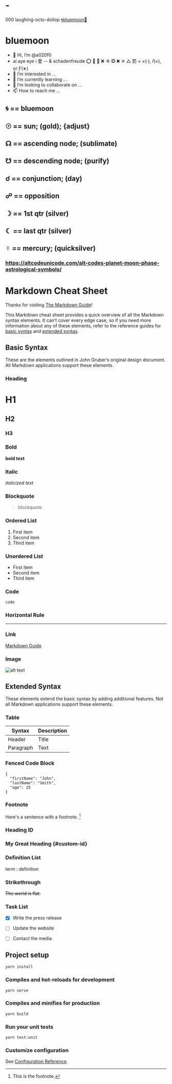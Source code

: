 # -
000 laughing-octo-dollop
[🌀bluemoon🙂](https://www.markdownguide.org/cheat-sheet/)
# bluemoon
- 👋 Hi, I’m @a020f0
- ai aye eye i 愛
-- & schadenfreude ⭕ 💢 🔴 ❌ ☆ ❎ ✖ ✕ △ 罰 × ×(⋅), 𝑓(×), or Ƒ(∗)
- 👀 I’m interested in ...
- 🌱 I’m currently learning ...
- 💞️ I’m looking to collaborate on ...
- 📫 How to reach me ...
## 🌀 == bluemoon
## ☉ == sun; (gold); {adjust}
## ☊ == ascending node; (sublimate)
## ☋ == descending node; (purify)
## ☌ == conjunction; (day)
## ☍ == opposition
## ☽ == 1st qtr (silver)
## ☾ == last qtr (silver)
## ☿ == mercury; (quicksilver)
### https://altcodeunicode.com/alt-codes-planet-moon-phase-astrological-symbols/


# Markdown Cheat Sheet

Thanks for visiting [The Markdown Guide](https://www.markdownguide.org)!

This Markdown cheat sheet provides a quick overview of all the Markdown syntax elements. It can’t cover every edge case, so if you need more information about any of these elements, refer to the reference guides for [basic syntax](https://www.markdownguide.org/basic-syntax) and [extended syntax](https://www.markdownguide.org/extended-syntax).

## Basic Syntax

These are the elements outlined in John Gruber’s original design document. All Markdown applications support these elements.

### Heading

# H1
## H2
### H3

### Bold

**bold text**

### Italic

*italicized text*

### Blockquote

> blockquote

### Ordered List

1. First item
2. Second item
3. Third item

### Unordered List

- First item
- Second item
- Third item

### Code

`code`

### Horizontal Rule

---

### Link

[Markdown Guide](https://www.markdownguide.org)

### Image

![alt text](https://www.markdownguide.org/assets/images/tux.png)

## Extended Syntax

These elements extend the basic syntax by adding additional features. Not all Markdown applications support these elements.

### Table

| Syntax | Description |
| ----------- | ----------- |
| Header | Title |
| Paragraph | Text |

### Fenced Code Block

```
{
  "firstName": "John",
  "lastName": "Smith",
  "age": 25
}
```

### Footnote

Here's a sentence with a footnote. [^1]

[^1]: This is the footnote.

### Heading ID

### My Great Heading {#custom-id}

### Definition List

term
: definition

### Strikethrough

~~The world is flat.~~

### Task List

- [x] Write the press release
- [ ] Update the website
- [ ] Contact the media




## Project setup
```
yarn install
```

### Compiles and hot-reloads for development
```
yarn serve
```

### Compiles and minifies for production
```
yarn build
```

### Run your unit tests
```
yarn test:unit
```

### Customize configuration
See [Configuration Reference](https://cli.vuejs.org/config/).
